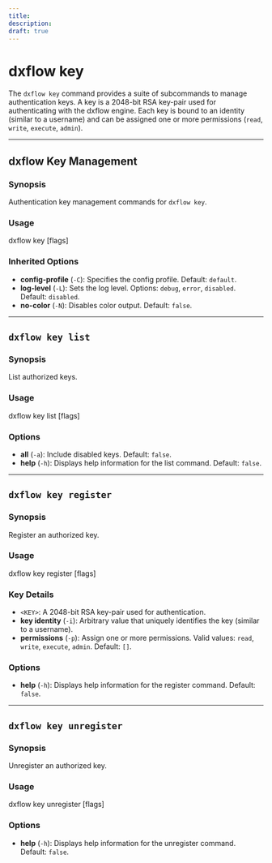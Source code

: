 ```yaml
---
title:
description:
draft: true
---
```


# dxflow key

The `dxflow key` command provides a suite of subcommands to manage authentication keys. A key is a 2048-bit RSA key-pair used for authenticating with the dxflow engine. Each key is bound to an identity (similar to a username) and can be assigned one or more permissions (`read`, `write`, `execute`, `admin`).

---

## dxflow Key Management

### Synopsis
Authentication key management commands for `dxflow key`.

### Usage
dxflow key <COMMAND> [flags]

### Inherited Options
- **config-profile** (`-C`): Specifies the config profile. Default: `default`.
- **log-level** (`-L`): Sets the log level. Options: `debug`, `error`, `disabled`. Default: `disabled`.
- **no-color** (`-N`): Disables color output. Default: `false`.

---

## `dxflow key list`

### Synopsis
List authorized keys.

### Usage
dxflow key list [flags]

### Options
- **all** (`-a`): Include disabled keys. Default: `false`.
- **help** (`-h`): Displays help information for the list command. Default: `false`.

---

## `dxflow key register`

### Synopsis
Register an authorized key.

### Usage
dxflow key register <KEY> [flags]

### Key Details
- `<KEY>`: A 2048-bit RSA key-pair used for authentication.
- **key identity** (`-i`): Arbitrary value that uniquely identifies the key (similar to a username).
- **permissions** (`-p`): Assign one or more permissions. Valid values: `read`, `write`, `execute`, `admin`. Default: `[]`.

### Options
- **help** (`-h`): Displays help information for the register command. Default: `false`.

---

## `dxflow key unregister`

### Synopsis
Unregister an authorized key.

### Usage
dxflow key unregister <IDENTITY> [flags]

### Options
- **help** (`-h`): Displays help information for the unregister command. Default: `false`.
